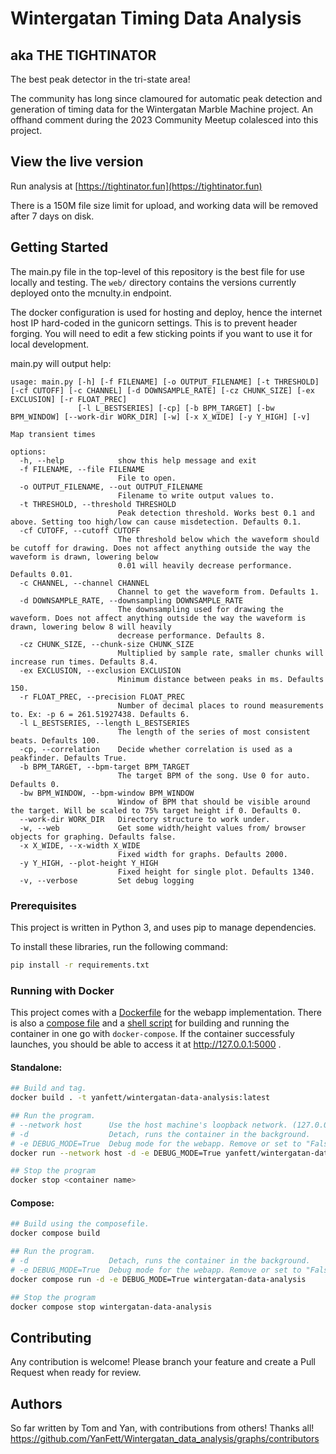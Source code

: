 # Wintergatan Timing Data Analysis
## aka THE TIGHTINATOR

The best peak detector in the tri-state area!

The community has long since clamoured for automatic peak detection and generation of timing data for the Wintergatan Marble Machine project. An offhand comment during the 2023 Community Meetup colalesced into this project.

## View the live version

Run analysis at [https://tightinator.fun](https://tightinator.fun)

There is a 150M file size limit for upload, and working data will be removed after 7 days on disk.


## Getting Started

The main.py file in the top-level of this repository is the best file for use locally and testing. The `web/` directory contains the versions currently deployed onto the mcnulty.in endpoint.

The docker configuration is used for hosting and deploy, hence the internet host IP hard-coded in the gunicorn settings. This is to prevent header forging. You will need to edit a few sticking points if you want to use it for local development.

main.py will output help:
```
usage: main.py [-h] [-f FILENAME] [-o OUTPUT_FILENAME] [-t THRESHOLD] [-cf CUTOFF] [-c CHANNEL] [-d DOWNSAMPLE_RATE] [-cz CHUNK_SIZE] [-ex EXCLUSION] [-r FLOAT_PREC]
               [-l L_BESTSERIES] [-cp] [-b BPM_TARGET] [-bw BPM_WINDOW] [--work-dir WORK_DIR] [-w] [-x X_WIDE] [-y Y_HIGH] [-v]

Map transient times

options:
  -h, --help            show this help message and exit
  -f FILENAME, --file FILENAME
                        File to open.
  -o OUTPUT_FILENAME, --out OUTPUT_FILENAME
                        Filename to write output values to.
  -t THRESHOLD, --threshold THRESHOLD
                        Peak detection threshold. Works best 0.1 and above. Setting too high/low can cause misdetection. Defaults 0.1.
  -cf CUTOFF, --cutoff CUTOFF
                        The threshold below which the waveform should be cutoff for drawing. Does not affect anything outside the way the waveform is drawn, lowering below
                        0.01 will heavily decrease performance. Defaults 0.01.
  -c CHANNEL, --channel CHANNEL
                        Channel to get the waveform from. Defaults 1.
  -d DOWNSAMPLE_RATE, --downsampling DOWNSAMPLE_RATE
                        The downsampling used for drawing the waveform. Does not affect anything outside the way the waveform is drawn, lowering below 8 will heavily
                        decrease performance. Defaults 8.
  -cz CHUNK_SIZE, --chunk-size CHUNK_SIZE
                        Multiplied by sample rate, smaller chunks will increase run times. Defaults 8.4.
  -ex EXCLUSION, --exclusion EXCLUSION
                        Minimum distance between peaks in ms. Defaults 150.
  -r FLOAT_PREC, --precision FLOAT_PREC
                        Number of decimal places to round measurements to. Ex: -p 6 = 261.51927438. Defaults 6.
  -l L_BESTSERIES, --length L_BESTSERIES
                        The length of the series of most consistent beats. Defaults 100.
  -cp, --correlation    Decide whether correlation is used as a peakfinder. Defaults True.
  -b BPM_TARGET, --bpm-target BPM_TARGET
                        The target BPM of the song. Use 0 for auto. Defaults 0.
  -bw BPM_WINDOW, --bpm-window BPM_WINDOW
                        Window of BPM that should be visible around the target. Will be scaled to 75% target height if 0. Defaults 0.
  --work-dir WORK_DIR   Directory structure to work under.
  -w, --web             Get some width/height values from/ browser objects for graphing. Defaults false.
  -x X_WIDE, --x-width X_WIDE
                        Fixed width for graphs. Defaults 2000.
  -y Y_HIGH, --plot-height Y_HIGH
                        Fixed height for single plot. Defaults 1340.
  -v, --verbose         Set debug logging
```

### Prerequisites

This project is written in Python 3, and uses pip to manage dependencies.

To install these libraries, run the following command:
```bash
pip install -r requirements.txt
```

### Running with Docker
This project comes with a [Dockerfile](./Dockerfile) for the webapp implementation. There is also a [compose file](./docker-compose.yml) and a [shell script](./docker.sh) for building and running the container in one go with `docker-compose`. If the container successfuly launches, you should be able to access it at http://127.0.0.1:5000 .

#### Standalone:
```sh
## Build and tag.
docker build . -t yanfett/wintergatan-data-analysis:latest

## Run the program.
# --network host      Use the host machine's loopback network. (127.0.0.1)
# -d                  Detach, runs the container in the background.
# -e DEBUG_MODE=True  Debug mode for the webapp. Remove or set to "False" to turn off.
docker run --network host -d -e DEBUG_MODE=True yanfett/wintergatan-data-analysis:latest

## Stop the program
docker stop <container name>
```

#### Compose:
```sh
## Build using the composefile.
docker compose build

## Run the program.
# -d                  Detach, runs the container in the background.
# -e DEBUG_MODE=True  Debug mode for the webapp. Remove or set to "False" to turn off.
docker compose run -d -e DEBUG_MODE=True wintergatan-data-analysis

## Stop the program
docker compose stop wintergatan-data-analysis
```

## Contributing

Any contribution is welcome! Please branch your feature and create a Pull Request when ready for review.


## Authors

So far written by Tom and Yan, with contributions from others! Thanks all!
https://github.com/YanFett/Wintergatan_data_analysis/graphs/contributors

